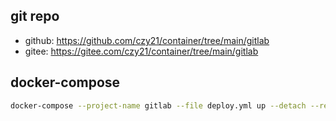 ## git repo
  - github: https://github.com/czy21/container/tree/main/gitlab
  - gitee: https://gitee.com/czy21/container/tree/main/gitlab
## docker-compose
```bash
docker-compose --project-name gitlab --file deploy.yml up --detach --remove-orphans
```